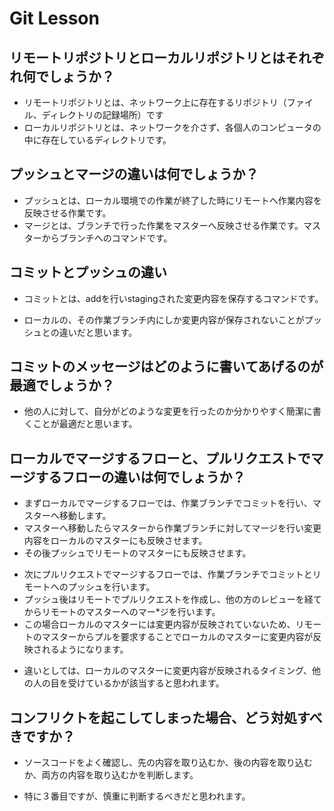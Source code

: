# Git Lesson

## リモートリポジトリとローカルリポジトリとはそれぞれ何でしょうか？


+ リモートリポジトリとは、ネットワーク上に存在するリポジトリ（ファイル、ディレクトリの記録場所）です
+ ローカルリポジトリとは、ネットワークを介さず、各個人のコンピュータの中に存在しているディレクトリです。


## プッシュとマージの違いは何でしょうか？
- プッシュとは、ローカル環境での作業が終了した時にリモートへ作業内容を反映させる作業です。
- マージとは、ブランチで行った作業をマスターへ反映させる作業です。マスターからブランチへのコマンドです。


## コミットとプッシュの違い
- コミットとは、addを行いstagingされた変更内容を保存するコマンドです。
* ローカルの、その作業ブランチ内にしか変更内容が保存されないことがプッシュとの違いだと思います。


## コミットのメッセージはどのように書いてあげるのが最適でしょうか？
* 他の人に対して、自分がどのような変更を行ったのか分かりやすく簡潔に書くことが最適だと思います。


## ローカルでマージするフローと、プルリクエストでマージするフローの違いは何でしょうか？
- まずローカルでマージするフローでは、作業ブランチでコミットを行い、マスターへ移動します。
- マスターへ移動したらマスターから作業ブランチに対してマージを行い変更内容をローカルのマスターにも反映させます。
- その後プッシュでリモートのマスターにも反映させます。
* 次にプルリクエストでマージするフローでは、作業ブランチでコミットとリモートへのプッシュを行います。
* プッシュ後はリモートでプルリクエストを作成し、他の方のレビューを経てからリモートのマスターへのマー*ジを行います。
* この場合ローカルのマスターには変更内容が反映されていないため、リモートのマスターからプルを要求することでローカルのマスターに変更内容が反映されるようになります。

- 違いとしては、ローカルのマスターに変更内容が反映されるタイミング、他の人の目を受けているかが該当すると思われます。


## コンフリクトを起こしてしまった場合、どう対処すべきですか？
* ソースコードをよく確認し、先の内容を取り込むか、後の内容を取り込むか、両方の内容を取り込むかを判断します。
- 特に３番目ですが、慎重に判断するべきだと思われます。
